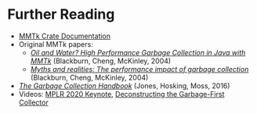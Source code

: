 # Further Reading

- [MMTk Crate Documentation](https://www.mmtk.io/mmtk-core/mmtk/index.html)
- Original MMTk papers:
  - [*Oil and Water? High Performance Garbage Collection in Java with MMTk*](https://www.mmtk.io/assets/pubs/mmtk-icse-2004.pdf) (Blackburn, Cheng, McKinley, 2004)
  - [*Myths and realities: The performance impact of garbage collection*](https://www.mmtk.io/assets/pubs/mmtk-sigmetrics-2004.pdf) (Blackburn, Cheng, McKinley, 2004)
- [*The Garbage Collection Handbook*](https://learning.oreilly.com/library/view/the-garbage-collection/9781315388007) (Jones, Hosking, Moss, 2016)
- Videos: [MPLR 2020 Keynote](https://www.youtube.com/watch?v=3L6XEVaYAmU), [Deconstructing the Garbage-First Collector](https://www.youtube.com/watch?v=MAk6RdApGLs)